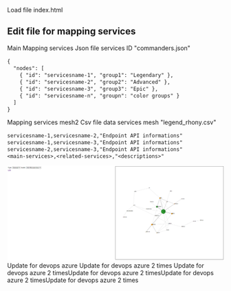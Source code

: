 Load file index.html

## Edit file for mapping services
Main Mapping services
Json file services ID "commanders.json"
```data
{
  "nodes": [
    { "id": "servicesname-1", "group1": "Legendary" },
    { "id": "servicesname-2", "group2": "Advanced" },
    { "id": "servicesname-3", "group3": "Epic" },
    { "id": "servicesname-n", "groupn": "color groups" }
  ]
}
```
Mapping services mesh2
Csv file data services mesh "legend_rhony.csv"
```data
servicesname-1,servicesname-2,"Endpoint API informations"
servicesname-1,servicesname-3,"Endpoint API informations"
servicesname-2,servicesname-3,"Endpoint API informations"
<main-services>,<related-services>,"<descriptions>"
```
![alt text](https://github.com/luckyfun/test/raw/main/Screenshot%202020-12-14%20134033.png)
Update for devops azure
Update for devops azure 2 times
Update for devops azure 2 timesUpdate for devops azure 2 timesUpdate for devops azure 2 timesUpdate for devops azure 2 times
